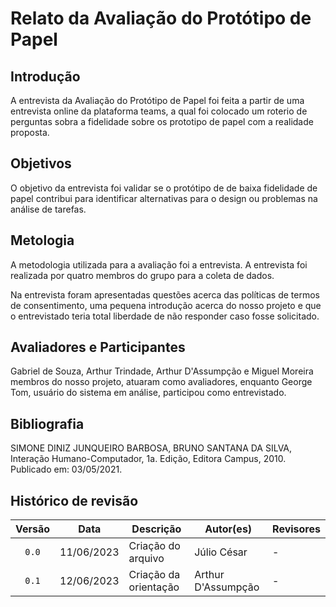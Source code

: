 # Relato da Avaliação do Protótipo de Papel

## Introdução 

A entrevista da Avaliação do Protótipo de Papel foi feita a partir de uma entrevista online da plataforma teams, a qual foi colocado um roterio de perguntas sobra a fidelidade sobre os prototipo de papel com a realidade proposta.

## Objetivos

O objetivo da entrevista foi validar se o protótipo de de baixa fidelidade de papel contribui para identificar alternativas para o design ou problemas na análise de tarefas.

## Metologia 

A metodologia utilizada para a avaliação foi a entrevista. A entrevista foi realizada por quatro membros do grupo para a coleta de dados.

Na entrevista foram apresentadas questões acerca das políticas de termos de consentimento, uma pequena introdução acerca do nosso projeto e que o entrevistado teria total liberdade de não responder caso fosse solicitado.

## Avaliadores e Participantes 

Gabriel de Souza, Arthur Trindade, Arthur D'Assumpção e Miguel Moreira membros do nosso projeto, atuaram como avaliadores, enquanto George Tom, usuário do sistema em análise, participou como entrevistado.


<!-- ## Referências -->
<!-- FONTES CITADAS UTILIZADAS PARA EMBASAR O TEXTO. REMOVER CASO NÃO HOUVER  -->

## Bibliografia
<!-- FONTES CONSULTADAS DURANTE A ELABORAÇÃO DO TEXTO, CITADAS OU NÃO. REMOVER CASO NÃO HOUVER -->
SIMONE DINIZ JUNQUEIRO BARBOSA, BRUNO SANTANA DA SILVA, Interação Humano-Computador, 1a.
Edição, Editora Campus, 2010. Publicado em: 03/05/2021.

## Histórico de revisão

| Versão     | Data        | Descrição                                 | Autor(es)       | Revisores       |
| :--------: | :---------: | ----------------------------------------- | --------------- | --------------- |
| `0.0`      | 11/06/2023  | Criação do arquivo                        | Júlio César     | - |
| `0.1`      | 12/06/2023  | Criação da orientação                        | Arthur D'Assumpção     | - |
